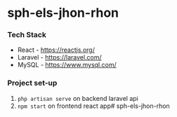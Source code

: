 # sph-els-jhon-rhon

### Tech Stack
* React - https://reactjs.org/
* Laravel - https://laravel.com/
* MySQL - https://www.mysql.com/

### Project set-up
1. `php artisan serve` on backend laravel api
2. `npm start` on frontend react app# sph-els-jhon-rhon
